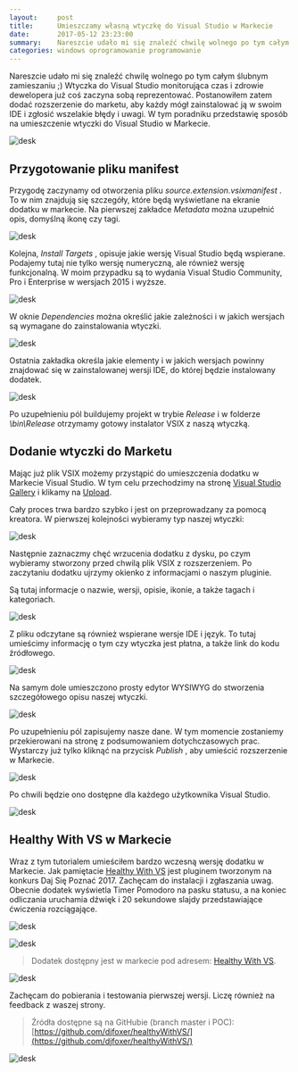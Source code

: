 ```yaml
---
layout:     post
title:      Umieszczamy własną wtyczkę do Visual Studio w Markecie
date:       2017-05-12 23:23:00
summary:    Nareszcie udało mi się znaleźć chwilę wolnego po tym całym ślubnym zamieszaniu ;) Wtyczka do Visual Studio monitorująca czas i zdrowie dewelopera już coś zaczyna sobą reprezentować. Postanowiłem zatem dodać rozszerzenie do marketu, aby każdy mógł  zainstalować ją w swoim IDE i zgłosić wszelakie błędy i uwagi. W tym poradniku przedstawię sposób na umieszczenie wtyczki do Visual Studio w Markecie. P...
categories: windows oprogramowanie programowanie
---
```




Nareszcie udało mi się znaleźć chwilę wolnego po tym całym ślubnym zamieszaniu ;) Wtyczka do Visual Studio monitorująca czas i zdrowie dewelopera już coś zaczyna sobą reprezentować. Postanowiłem zatem dodać rozszerzenie do marketu, aby każdy mógł  zainstalować ją w swoim IDE i zgłosić wszelakie błędy i uwagi. W tym poradniku przedstawię sposób na umieszczenie wtyczki do Visual Studio w Markecie. 


![desk](https://raw.githubusercontent.com/djfoxer/djfoxer.github.io/master/_img/2017-5-12-_9_/g_-_608x405_-_-_81008x20170512231128_0.PNG)



## Przygotowanie pliku manifest

Przygodę zaczynamy od otworzenia pliku  *source.extension.vsixmanifest* . To w nim znajdują się szczegóły, które będą wyświetlane na ekranie dodatku w markecie. Na pierwszej zakładce  *Metadata*  można uzupełnić opis, domyślną ikonę czy tagi.   


![desk](https://raw.githubusercontent.com/djfoxer/djfoxer.github.io/master/_img/2017-5-12-_9_/g_-_608x405_-_-_81008x20170512224740_0.png)


Kolejna,  *Install Targets* , opisuje jakie wersję Visual Studio będą wspierane. Podajemy tutaj nie tylko wersję numeryczną, ale również wersję funkcjonalną. W moim przypadku są to wydania Visual Studio Community, Pro i Enterprise w wersjach 2015 i wyższe.


![desk](https://raw.githubusercontent.com/djfoxer/djfoxer.github.io/master/_img/2017-5-12-_9_/g_-_608x405_-_-_81008x20170512224737_1.png)


W oknie  *Dependencies*  można określić jakie zależności i w jakich wersjach są wymagane do zainstalowania wtyczki.


![desk](https://raw.githubusercontent.com/djfoxer/djfoxer.github.io/master/_img/2017-5-12-_9_/g_-_608x405_-_-_81008x20170512224740_2.png)


Ostatnia zakładka określa jakie elementy i w jakich wersjach powinny znajdować się w zainstalowanej wersji IDE, do której będzie instalowany dodatek.


![desk](https://raw.githubusercontent.com/djfoxer/djfoxer.github.io/master/_img/2017-5-12-_9_/g_-_608x405_-_-_81008x20170512224740_3.png)


Po uzupełnieniu pól buildujemy projekt w trybie  *Release*  i w folderze  *\bin\Release*  otrzymamy gotowy instalator VSIX z naszą wtyczką.


## Dodanie wtyczki do Marketu


Mając już plik VSIX możemy przystąpić do umieszczenia dodatku w Markecie Visual Studio. W tym celu przechodzimy na stronę [Visual Studio Gallery](https://visualstudiogallery.msdn.microsoft.com/) i klikamy na [Upload](https://visualstudiogallery.msdn.microsoft.com/site/upload/view).

Cały proces trwa bardzo szybko i jest on przeprowadzany za pomocą kreatora. W pierwszej kolejności wybieramy typ naszej wtyczki:


![desk](https://raw.githubusercontent.com/djfoxer/djfoxer.github.io/master/_img/2017-5-12-_9_/g_-_608x405_-_-_81008x20170512224737_0.png)


Następnie zaznaczmy chęć wrzucenia dodatku z dysku, po czym wybieramy stworzony przed chwilą plik VSIX z rozszerzeniem. Po zaczytaniu dodatku ujrzymy okienko z informacjami o naszym pluginie.

Są tutaj informacje o nazwie, wersji, opisie, ikonie, a także tagach i kategoriach.


![desk](https://raw.githubusercontent.com/djfoxer/djfoxer.github.io/master/_img/2017-5-12-_9_/g_-_608x405_-_-_81008x20170512224741_2.png)


Z pliku odczytane są również wspierane wersje IDE i język. To tutaj umieścimy informację o tym czy wtyczka jest płatna, a także link do kodu źródłowego.


![desk](https://raw.githubusercontent.com/djfoxer/djfoxer.github.io/master/_img/2017-5-12-_9_/g_-_608x405_-_-_81008x20170512224741_3.png)


Na samym dole umieszczono prosty edytor WYSIWYG do stworzenia szczegółowego opisu naszej wtyczki.


![desk](https://raw.githubusercontent.com/djfoxer/djfoxer.github.io/master/_img/2017-5-12-_9_/g_-_608x405_-_-_81008x20170512224741_4.png)


Po uzupełnieniu pól  zapisujemy nasze dane. W tym momencie zostaniemy przekierowani na stronę z podsumowaniem dotychczasowych prac. Wystarczy już tylko kliknąć na przycisk  *Publish* , aby umieścić rozszerzenie w Markecie. 


![desk](https://raw.githubusercontent.com/djfoxer/djfoxer.github.io/master/_img/2017-5-12-_9_/g_-_608x405_-_-_81008x20170512232058_0.png)


Po chwili będzie ono dostępne dla każdego użytkownika Visual Studio.

![desk](https://raw.githubusercontent.com/djfoxer/djfoxer.github.io/master/_img/2017-5-12-_9_/g_-_608x405_-_-_81008x20170512232058_1.png)



## Healthy With VS w Markecie

Wraz z tym tutorialem umieściłem bardzo wczesną wersję dodatku w Markecie. Jak pamiętacie [Healthy With VS](https://www.dobreprogramy.pl/djfoxer/Healthy-with-Visual-Studio-Daj-Sie-Poznac,s308.html) jest pluginem tworzonym na konkurs Daj Się Poznać 2017.  Zachęcam do instalacji i zgłaszania uwag. Obecnie dodatek wyświetla Timer Pomodoro na pasku statusu, a na koniec odliczania uruchamia dźwięk i 20 sekundowe slajdy przedstawiające ćwiczenia rozciągające. 


![desk](https://raw.githubusercontent.com/djfoxer/djfoxer.github.io/master/_img/2017-5-12-_9_/g_-_608x405_-_-_81008x20170512231344_0.jpg)


![desk](https://raw.githubusercontent.com/djfoxer/djfoxer.github.io/master/_img/2017-5-12-_9_/g_-_608x405_-_-_81008x20170512231402_0.png)



> Dodatek dostępny jest w markecie pod adresem: [Healthy With VS](https://marketplace.visualstudio.com/items?itemName=djfoxer.HealthyWithVS).


![desk](https://raw.githubusercontent.com/djfoxer/djfoxer.github.io/master/_img/2017-5-12-_9_/g_-_608x405_-_-_81008x20170512224730_0.PNG)


Zachęcam do pobierania i testowania pierwszej wersji. Liczę również na feedback z waszej strony.



> Źródła dostępne są na GitHubie (branch master i POC):
> [https://github.com/djfoxer/healthyWithVS/](https://github.com/djfoxer/healthyWithVS/)

![desk](https://raw.githubusercontent.com/djfoxer/djfoxer.github.io/master/_img/2017-5-12-_9_/g_-_608x405_-_-_81008x20170512231640_0.png)

 